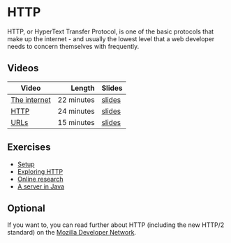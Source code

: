 # HTTP

HTTP, or HyperText Transfer Protocol, is one of the basic protocols that make up the internet - and usually the lowest level that a web developer needs to concern themselves with frequently.

## Videos

| Video | Length | Slides |
|-------|-------:|--------|
| [The internet]() | 22 minutes | [slides]() | 
| [HTTP]() | 24 minutes | [slides]() | 
| [URLs]() | 15 minutes | [slides]() | 


## Exercises

  - [Setup](./setup.md)
  - [Exploring HTTP](./explore.md)
  - [Online research](./research.md)
  - [A server in Java](./server.md)

## Optional

If you want to, you can read further about HTTP (including the new HTTP/2 standard) on the [Mozilla Developer Network](https://developer.mozilla.org/en-US/docs/Web/HTTP).
